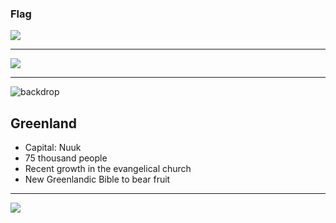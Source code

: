 ### Flag

![](https://upload.wikimedia.org/wikipedia/commons/0/09/Flag_of_Greenland.svg)

---

![](https://upload.wikimedia.org/wikipedia/commons/5/5d/Greenland_%28orthographic_projection%29.svg)

---

![backdrop](https://res.cloudinary.com/kiekies/image/upload/v1693160665/prayer/xd27csbvww3hzid6qmml.jpg)

## Greenland

- Capital: Nuuk
- 75 thousand people
- Recent growth in the evangelical church
- New Greenlandic Bible to bear fruit

---

![](https://player.vimeo.com/video/70484080)
